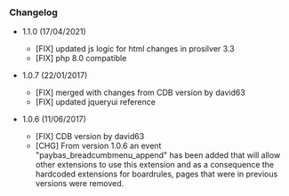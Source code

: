 ### Changelog 


- 1.1.0 (17/04/2021)
  - [FIX] updated js logic for html changes in prosilver 3.3
  - [FIX] php 8.0 compatible

- 1.0.7 (22/01/2017)
  - [FIX] merged with changes from CDB version by david63
  - [FIX] updated jqueryui reference

- 1.0.6 (11/06/2017)
  - [FIX] CDB version by david63
  - [CHG] From version 1.0.6 an event "paybas_breadcumbmenu_append" has been added that will allow other extensions to use this extension and as a consequence the hardcoded extensions for boardrules, pages that were in previous versions were removed.
  
